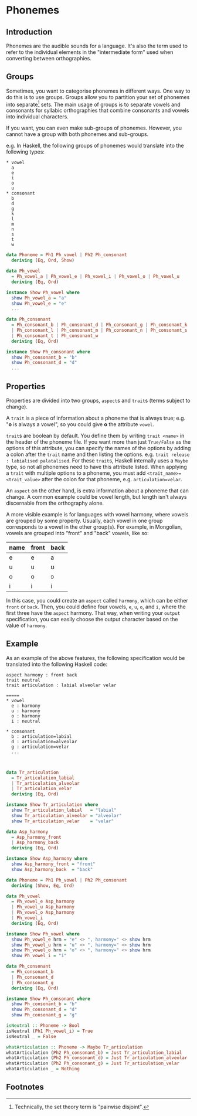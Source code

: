 # Phonemes

## Introduction

Phonemes are the audible sounds for a language. It's also
the term used to refer to the individual elements in the
"intermediate form" used when converting between orthographies.

## Groups

Sometimes, you want to categorise phonemes in different ways.
One way to do this is to use groups. Groups allow you to 
partition your set of phonemes into separate[^1] sets.
The main usage of groups is to separate vowels and consonants
for syllabic orthographies that combine consonants and
vowels into individual characters. 

If you want, you can even make sub-groups of phonemes.
However, you cannot have a group with both phonemes and
sub-groups.

e.g. In Haskell, the following groups of phonemes would 
translate into the following types:

```
* vowel
  a
  e
  i
  o
  u
* consonant
  b
  d
  g
  k
  l
  m
  n
  s
  t
  w
```

```haskell
data Phoneme = Ph1 Ph_vowel | Ph2 Ph_consonant
  deriving (Eq, Ord, Show)

data Ph_vowel
  = Ph_vowel_a | Ph_vowel_e | Ph_vowel_i | Ph_vowel_o | Ph_vowel_u
  deriving (Eq, Ord)

instance Show Ph_vowel where
  show Ph_vowel_a = "a"
  show Ph_vowel_e = "e"
  ...

data Ph_consonant
  = Ph_consonant_b | Ph_consonant_d | Ph_consonant_g | Ph_consonant_k
  | Ph_consonant_l | Ph_consonant_m | Ph_consonant_n | Ph_consonant_s
  | Ph_consonant_t | Ph_consonant_w
  deriving (Eq, Ord)

instance Show Ph_consonant where
  show Ph_consonant_b = "b"
  show Ph_consonant_d = "d"
  ...

```

## Properties

Properties are divided into two groups, `aspect`s and `trait`s
(terms subject to change). 

A `trait` is a piece of information
about a phoneme that is always true; e.g. "**o** is always a vowel",
so you could give **o** the attribute `vowel`.

`trait`s are boolean by default. You define them by writing
`trait <name>` in the header of the phoneme file. If you want
more than just `True/False` as the options of this attribute, you
can specify the names of the options by adding a colon after the
`trait` name and then listing the options. e.g.
`trait release : labialised palatalised`. For these `trait`s,
Haskell internally uses a `Maybe` type, so not all phonemes need
to have this attribute listed. When applying a `trait` with multiple
options to a phoneme, you must add `<trait_name>=<trait_value>` after
the colon for that phoneme, e.g. `articulation=velar`.

An `aspect` on the other hand, is extra information about a phoneme
that can change. A common example could be vowel length, but length
isn't always discernable from the orthography alone.

A more visible example is for languages with vowel harmony, where vowels are
grouped by some property. Usually, each vowel in one group corresponds
to a vowel in the other group(s). For example, in Mongolian, vowels
are grouped into "front" and "back" vowels, like so:

|name|front|back|
|----|-----|----|
| e  | e   | a  |
| u  | u   | ʊ  |
| o  | o   | ɔ  |
| i  | i   | i  |

In this case, you could create an `aspect` called `harmony`, which can
be either `front` or `back`. Then, you could define four vowels, `e`, `u`,
`o`, and `i`, where the first three have the `aspect` harmony. That way,
when writing your `output` specification, you can easily choose the
output character based on the value of `harmony`.


## Example

As an example of the above features, the following specification
would be translated into the following Haskell code:

```
aspect harmony : front back
trait neutral
trait articulation : labial alveolar velar 

=====
* vowel
  e : harmony
  u : harmony
  o : harmony
  i : neutral

* consonant
  b : articulation=labial
  d : articulation=alveolar
  g : articulation=velar
  ...
  

```

```haskell

data Tr_articulation
  = Tr_articulation_labial
  | Tr_articulation_alveolar
  | Tr_articulation_velar
  deriving (Eq, Ord)

instance Show Tr_articulation where
  show Tr_articulation_labial   = "labial"
  show Tr_articulation_alveolar = "alveolar"
  show Tr_articulation_velar    = "velar"

data Asp_harmony
  = Asp_harmony_front
  | Asp_harmony_back
  deriving (Eq, Ord)

instance Show Asp_harmony where
  show Asp_harmony_front = "front"
  show Asp_harmony_back  = "back"

data Phoneme = Ph1 Ph_vowel | Ph2 Ph_consonant
  deriving (Show, Eq, Ord)

data Ph_vowel
  = Ph_vowel_e Asp_harmony
  | Ph_vowel_u Asp_harmony
  | Ph_vowel_o Asp_harmony
  | Ph_vowel_i
  deriving (Eq, Ord)

instance Show Ph_vowel where
  show Ph_vowel_e hrm = "e" <> ", harmony=" <> show hrm
  show Ph_vowel_u hrm = "u" <> ", harmony=" <> show hrm
  show Ph_vowel_o hrm = "o" <> ", harmony=" <> show hrm
  show Ph_vowel_i = "i"

data Ph_consonant
  = Ph_consonant_b
  | Ph_consonant_d
  | Ph_consonant_g
  deriving (Eq, Ord)

instance Show Ph_consonant where
  show Ph_consonant_b = "b"
  show Ph_consonant_d = "d"
  show Ph_consonant_g = "g"

isNeutral :: Phoneme -> Bool
isNeutral (Ph1 Ph_vowel_i) = True
isNeutral _ = False

whatArticulation :: Phoneme -> Maybe Tr_articulation
whatArticulation (Ph2 Ph_consonant_b) = Just Tr_articulation_labial
whatArticulation (Ph2 Ph_consonant_d) = Just Tr_articulation_alveolar
whatArticulation (Ph2 Ph_consonant_g) = Just Tr_articulation_velar
whatArticulation _ = Nothing
```




## Footnotes

[^1]: Technically, the set theory term is "pairwise disjoint".